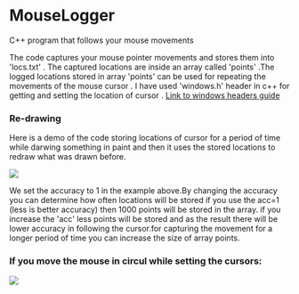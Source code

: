 # MouseLogger
C++ program that follows your mouse movements

The code captures your mouse pointer movements and stores them into 'locs.txt' .
The captured locations are inside an array called 'points' .The logged locations stored in array 'points' can be used for repeating the movements of the mouse cursor .
I have used 'windows.h' header in c++ for getting and setting the location of cursor .
 [Link to windows headers guide](https://docs.microsoft.com/en-us/windows/desktop/winprog/using-the-windows-headers)

### Re-drawing 
Here is a demo of the code storing locations of cursor for a period of time while darwing something in paint and then it uses the stored locations to redraw what was drawn before.

![](http://s8.picofile.com/file/8351330676/1.gif)

We set the accuracy to 1 in the example above.By changing the accuracy you can determine how often locations will be stored if you use the acc=1 (less is better accuracy) then 1000 points will be stored in the array.
if you increase the 'acc' less points will be stored and as the result there will be lower accuracy in following the cursor.for capturing the movement for a longer period of time you can increase the size of array points.


### If you move the mouse in circul while setting the cursors:

![](http://s8.picofile.com/file/8351331818/bandicam20190205121528433.gif)
